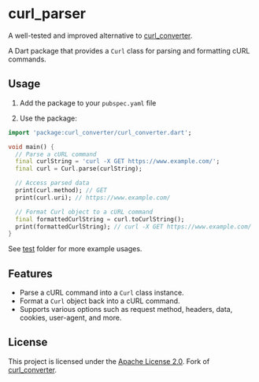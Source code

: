 # curl_parser

A well-tested and improved alternative to [curl_converter](https://pub.dev/packages/curl_converter).

A Dart package that provides a `Curl` class for parsing and formatting cURL commands.

## Usage

1. Add the package to your `pubspec.yaml` file

2. Use the package:

```dart
import 'package:curl_converter/curl_converter.dart';

void main() {
  // Parse a cURL command
  final curlString = 'curl -X GET https://www.example.com/';
  final curl = Curl.parse(curlString);

  // Access parsed data
  print(curl.method); // GET
  print(curl.uri); // https://www.example.com/

  // Format Curl object to a cURL command
  final formattedCurlString = curl.toCurlString();
  print(formattedCurlString); // curl -X GET https://www.example.com/
}
```

See [test](https://github.com/foss42/curl_converter/tree/main/test) folder for more example usages.

## Features

- Parse a cURL command into a `Curl` class instance.
- Format a `Curl` object back into a cURL command.
- Supports various options such as request method, headers, data, cookies, user-agent, and more.

## License

This project is licensed under the [Apache License 2.0](https://github.com/foss42/apidash/blob/main/packages/curl_parser/LICENSE).
Fork of [curl_converter](https://github.com/utopicnarwhal/curl_converter).
